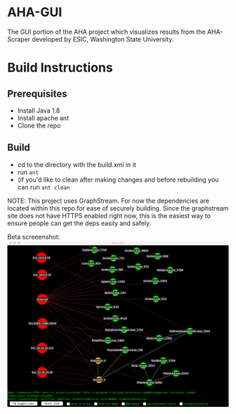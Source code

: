 # AHA-GUI
The GUI portion of the AHA project which visualizes results from the AHA-Scraper developed by ESIC, Washington State University.

# Build Instructions
## Prerequisites
- Install Java 1.8
- Install apache ant
- Clone the repo

## Build
- cd to the directory with the build.xml in it
- run `ant`
- (if you'd like to clean after making changes and before rebuilding you can run `ant clean`

NOTE:
This project uses GraphStream. For now the dependencies are located within this repo for ease of securely building. Since the graphstream site does not have HTTPS enabled right now, this is the easiest way to ensure people can get the deps easily and safely. 


Beta screeenshot:
![Alt text](resources/AHA-GUI-Screenshot.png?raw=true "AHA-GUI Screenshot")